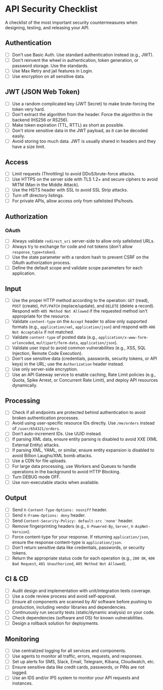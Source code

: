 # API Security Checklist

A checklist of the most important security countermeasures when designing, testing, and releasing your API.

## Authentication
- [ ] Don't use Basic Auth. Use standard authentication instead (e.g., JWT).
- [ ] Don't reinvent the wheel in authentication, token generation, or password storage. Use the standards.
- [ ] Use Max Retry and jail features in Login.
- [ ] Use encryption on all sensitive data.

## JWT (JSON Web Token)
- [ ] Use a random complicated key (JWT Secret) to make brute-forcing the token very hard.
- [ ] Don't extract the algorithm from the header. Force the algorithm in the backend (HS256 or RS256).
- [ ] Make token expiration (TTL, RTTL) as short as possible.
- [ ] Don't store sensitive data in the JWT payload, as it can be decoded easily.
- [ ] Avoid storing too much data. JWT is usually shared in headers and they have a size limit.

## Access
- [ ] Limit requests (Throttling) to avoid DDoS/brute-force attacks.
- [ ] Use HTTPS on the server side with TLS 1.2+ and secure ciphers to avoid MITM (Man in the Middle Attack).
- [ ] Use the HSTS header with SSL to avoid SSL Strip attacks.
- [ ] Turn off directory listings.
- [ ] For private APIs, allow access only from safelisted IPs/hosts.

## Authorization

### OAuth
- [ ] Always validate `redirect_uri` server-side to allow only safelisted URLs.
- [ ] Always try to exchange for code and not tokens (don't allow `response_type=token`).
- [ ] Use the state parameter with a random hash to prevent CSRF on the OAuth authorization process.
- [ ] Define the default scope and validate scope parameters for each application.

## Input
- [ ] Use the proper HTTP method according to the operation: `GET` (read), `POST` (create), `PUT/PATCH` (replace/update), and `DELETE` (delete a record). Respond with `405 Method Not Allowed` if the requested method isn't appropriate for the resource.
- [ ] Validate `content-type` on the `Accept` header to allow only supported formats (e.g., `application/xml`, `application/json`) and respond with `406 Not Acceptable` if not matched.
- [ ] Validate `content-type` of posted data (e.g., `application/x-www-form-urlencoded`, `multipart/form-data`, `application/json`).
- [ ] Validate user input to avoid common vulnerabilities (e.g., XSS, SQL Injection, Remote Code Execution).
- [ ] Don't use sensitive data (credentials, passwords, security tokens, or API keys) in the URL; use the `Authorization` header instead.
- [ ] Use only server-side encryption.
- [ ] Use an API Gateway service to enable caching, Rate Limit policies (e.g., Quota, Spike Arrest, or Concurrent Rate Limit), and deploy API resources dynamically.

## Processing
- [ ] Check if all endpoints are protected behind authentication to avoid broken authentication processes.
- [ ] Avoid using user-specific resource IDs directly. Use `/me/orders` instead of `/user/654321/orders`.
- [ ] Don't auto-increment IDs. Use UUID instead.
- [ ] If parsing XML data, ensure entity parsing is disabled to avoid XXE (XML External Entity) attacks.
- [ ] If parsing XML, YAML, or similar, ensure entity expansion is disabled to avoid Billion Laughs/XML bomb attacks.
- [ ] Use a CDN for file uploads.
- [ ] For large data processing, use Workers and Queues to handle operations in the background to avoid HTTP Blocking.
- [ ] Turn DEBUG mode OFF.
- [ ] Use non-executable stacks when available.

## Output
- [ ] Send `X-Content-Type-Options: nosniff` header.
- [ ] Send `X-Frame-Options: deny` header.
- [ ] Send `Content-Security-Policy: default-src 'none'` header.
- [ ] Remove fingerprinting headers (e.g., `X-Powered-By`, `Server`, `X-AspNet-Version`).
- [ ] Force content-type for your response. If returning `application/json`, ensure the response content-type is `application/json`.
- [ ] Don't return sensitive data like credentials, passwords, or security tokens.
- [ ] Return the appropriate status code for each operation (e.g., `200 OK`, `400 Bad Request`, `401 Unauthorized`, `405 Method Not Allowed`).

## CI & CD
- [ ] Audit design and implementation with unit/integration tests coverage.
- [ ] Use a code review process and avoid self-approval.
- [ ] Ensure all components are scanned by AV software before pushing to production, including vendor libraries and dependencies.
- [ ] Continuously run security tests (static/dynamic analysis) on your code.
- [ ] Check dependencies (software and OS) for known vulnerabilities.
- [ ] Design a rollback solution for deployments.

## Monitoring
- [ ] Use centralized logging for all services and components.
- [ ] Use agents to monitor all traffic, errors, requests, and responses.
- [ ] Set up alerts for SMS, Slack, Email, Telegram, Kibana, Cloudwatch, etc.
- [ ] Ensure sensitive data like credit cards, passwords, or PINs are not logged.
- [ ] Use an IDS and/or IPS system to monitor your API requests and instances.
